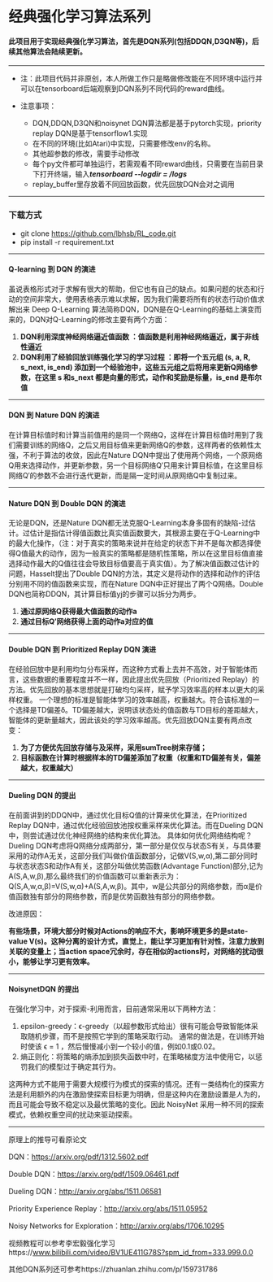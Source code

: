 # 经典强化学习算法系列

#### 此项目用于实现经典强化学习算法，首先是**DQN**系列(包括DDQN,D3QN等)，后续其他算法会陆续更新。

***

- 注：此项目代码并非原创，本人所做工作只是略做修改能在不同环境中运行并可以在tensorboard后端观察到DQN系列不同代码的reward曲线。

- 注意事项：

  - DQN,DDQN,D3QN和noisynet DQN算法都是基于pytorch实现，priority replay DQN是基于tensorflow1.实现
  - 在不同的环境(比如Atari)中实现，只需要修改env的名称。
  - 其他超参数的修改，需要手动修改
  - 每个py文件都可单独运行，若需观看不同reward曲线，只需要在当前目录下打开终端，输入***tensorboard --logdir = /logs***
  - replay_buffer里存放着不同回放函数，优先回放DQN会对之调用

***
### 下载方式
- git clone https://github.com/lbhsb/RL_code.git
- pip install -r requirement.txt
***
  #### Q-learning 到 DQN 的演进

  虽说表格形式对于求解有很大的帮助，但它也有自己的缺点。如果问题的状态和行动的空间非常大，使用表格表示难以求解，因为我们需要将所有的状态行动价值求解出来
  Deep Q-Learning 算法简称DQN，DQN是在Q-Learning的基础上演变而来的，DQN对Q-Learning的修改主要有两个方面：

  1. **DQN利用深度神经网络逼近值函数 ：值函数是利用神经网络逼近，属于非线性逼近**
  2. **DQN利用了经验回放训练强化学习的学习过程 ：即将一个五元组 (s, a, R, s_next, is_end) 添加到一个经验池中，这些五元组之后将用来更新Q网络参数，在这里 s 和s_next 都是向量的形式，动作和奖励是标量，is_end 是布尔值**

***

  #### DQN 到 Nature DQN 的演进

  在计算目标值时和计算当前值用的是同一个网络Q，这样在计算目标值时用到了我们需要训练的网络Q，之后又用目标值来更新网络Q的参数，这样两者的依赖性太强，不利于算法的收敛，因此在Nature DQN中提出了使用两个网络，一个原网络Q用来选择动作，并更新参数，另一个目标网络Q′只用来计算目标值，在这里目标网络Q′的参数不会进行迭代更新，而是隔一定时间从原网络Q中复制过来。

***

  #### Nature DQN 到 Double DQN 的演进

  无论是DQN，还是Nature DQN都无法克服Q-Learning本身多固有的缺陷-过估计。过估计是指估计得值函数比真实值函数要大，其根源主要在于Q-Learning中的最大化操作，（注：对于真实的策略来说并在给定的状态下并不是每次都选择使得Q值最大的动作，因为一般真实的策略都是随机性策略，所以在这里目标值直接选择动作最大的Q值往往会导致目标值要高于真实值）。为了解决值函数过估计的问题，Hasselt提出了Double DQN的方法，其定义是将动作的选择和动作的评估分别用不同的值函数来实现，而在Nature DQN中正好提出了两个Q网络。Double DQN也简称DDQN，其计算目标值yj的步骤可以拆分为两步。

  1. **通过原网络Q获得最大值函数的动作a**
  2. **通过目标Q′网络获得上面的动作a对应的值**

***

  #### Double DQN 到 Prioritized Replay DQN 演进

  在经验回放中是利用均匀分布采样，而这种方式看上去并不高效，对于智能体而言，这些数据的重要程度并不一样，因此提出优先回放（Prioritized Replay）的方法。优先回放的基本思想就是打破均匀采样，赋予学习效率高的样本以更大的采样权重。
  一个理想的标准是智能体学习的效率越高，权重越大。符合该标准的一个选择是TD偏差δ。TD偏差越大，说明该状态处的值函数与TD目标的差距越大，智能体的更新量越大，因此该处的学习效率越高。优先回放DQN主要有两点改变：

  1. **为了方便优先回放存储与及采样，采用sumTree树来存储；**
  2. **目标函数在计算时根据样本的TD偏差添加了权重（权重和TD偏差有关，偏差越大，权重越大）**

***

  #### Dueling DQN 的提出

  在前面讲到的DDQN中，通过优化目标Q值的计算来优化算法，在Prioritized Replay DQN中，通过优化经验回放池按权重采样来优化算法。而在Dueling DQN中，则尝试通过优化神经网络的结构来优化算法。
  具体如何优化网络结构呢？
  Dueling DQN考虑将Q网络分成两部分，第一部分是仅仅与状态S有关，与具体要采用的动作A无关，这部分我们叫做价值函数部分，记做V(S,w,α),第二部分同时与状态状态S和动作A有关，这部分叫做优势函数(Advantage Function)部分,记为A(S,A,w,β),那么最终我们的价值函数可以重新表示为：Q(S,A,w,α,β)=V(S,w,α)+A(S,A,w,β)。其中，w是公共部分的网络参数，而α是价值函数独有部分的网络参数，而β是优势函数独有部分的网络参数。

  改进原因：

  **有些场景，环境大部分时候对Actions的响应不大，影响环境更多的是state-value V(s)。这种分离的设计方式，直觉上，能让学习更加有针对性，注意力放到关联的变量上；当action space冗余时，存在相似的actions时，对网络的扰动很小，能够让学习更有效率。**

***

  #### NoisynetDQN 的提出

  在强化学习中，对于探索-利用而言，目前通常采用以下两种方法：

  1. epsilon-greedy：ϵ-greedy（以超参数形式给出）很有可能会导致智能体采取随机步骤，而不是按照它学到的策略采取行动。 通常的做法是，在训练开始时使该 ϵ  = 1 ，然后慢慢减小到一个较小的值，例如0.1或0.02。
  2. 熵正则化：将策略的熵添加到损失函数中时，在策略梯度方法中使用它，以惩罚我们的模型过于确定其行为。

  这两种方式不能用于需要大规模行为模式的探索的情况。还有一类结构化的探索方法是利用额外的内在激励使探索目标更为明确，但是这种内在激励设置是人为的，而且可能会导致不稳定以及最优策略的变化。因此 NoisyNet 采用一种不同的探索模式，依赖权重空间的扰动来驱动探索。

***

  原理上的推导可看原论文

  DQN：https://arxiv.org/pdf/1312.5602.pdf

  Double DQN：https://arxiv.org/pdf/1509.06461.pdf

  Dueling DQN：http://arxiv.org/abs/1511.06581

  Priority Experience Replay：http://arxiv.org/abs/1511.05952

  Noisy Networks for Exploration：http://arxiv.org/abs/1706.10295

  视频教程可以参考李宏毅强化学习https://www.bilibili.com/video/BV1UE411G78S?spm_id_from=333.999.0.0

  其他DQN系列还可参考https://zhuanlan.zhihu.com/p/159731786

  

  

  

  

  

  
